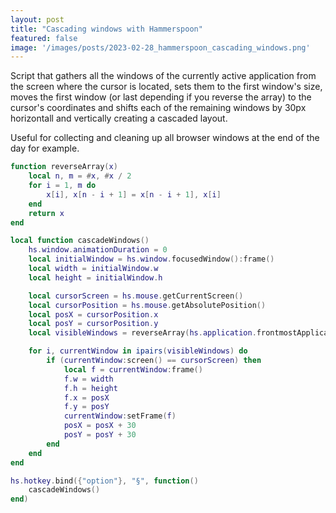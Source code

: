 ```yaml
---
layout: post
title: "Cascading windows with Hammerspoon"
featured: false
image: '/images/posts/2023-02-28_hammerspoon_cascading_windows.png'
---
```


Script that gathers all the windows of the currently active application from the screen where the cursor is located, sets them to the first window's size, moves the first window (or last depending if you reverse the array) to the cursor's coordinates and shifts each of the remaining windows by 30px horizontall and vertically creating a cascaded layout.

Useful for collecting and cleaning up all browser windows at the end of the day for example.

```lua
function reverseArray(x)
    local n, m = #x, #x / 2
    for i = 1, m do
        x[i], x[n - i + 1] = x[n - i + 1], x[i]
    end
    return x
end

local function cascadeWindows()
    hs.window.animationDuration = 0
    local initialWindow = hs.window.focusedWindow():frame()
    local width = initialWindow.w
    local height = initialWindow.h

    local cursorScreen = hs.mouse.getCurrentScreen()
    local cursorPosition = hs.mouse.getAbsolutePosition()
    local posX = cursorPosition.x
    local posY = cursorPosition.y
    local visibleWindows = reverseArray(hs.application.frontmostApplication():visibleWindows())

    for i, currentWindow in ipairs(visibleWindows) do
        if (currentWindow:screen() == cursorScreen) then
            local f = currentWindow:frame()
            f.w = width
            f.h = height
            f.x = posX
            f.y = posY
            currentWindow:setFrame(f)
            posX = posX + 30
            posY = posY + 30
        end
    end
end

hs.hotkey.bind({"option"}, "§", function()
    cascadeWindows()
end)
```

